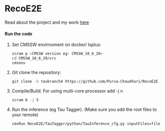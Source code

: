 # RecoE2E
Read about the project and my work [here](https://medium.com/@purva.chaudhari02/google-summer-of-code-2021-5cf8ef45d2d2) 
<br>
#### Run the code
1. Set CMSSW envirnoment on docker/ lxplus:
   ```sh
   scram p <CMSSW version eg: CMSSW_10_6_20>
   cd CMSSW_10_6_20/src
   cmsenv
   ```
2. Git clone the repository:
   ```sh
   git clone -b taubranch4 https://github.com/Purva-Chaudhari/RecoE2E

   ```

3. Compile/Build. For using multi-core processor add -j n
   ```sh
   scram b -j 5
   ```
4. Run the inference (eg Tau Tagger). (Make sure you add the root files to your remote)
   ```sh
   cmsRun RecoE2E/TauTagger/python/TauInference_cfg.py inputFiles=file:./TTbar_TuneCUETP8M1_13TeV_pythia8_2018.root doTracksAtECALadjPt=False TauModelName=ResNet_8_channel_tf13.pb doBPIX3=False doBPIX4=False doTOB=False doTIB=False doTID=False
   ```
